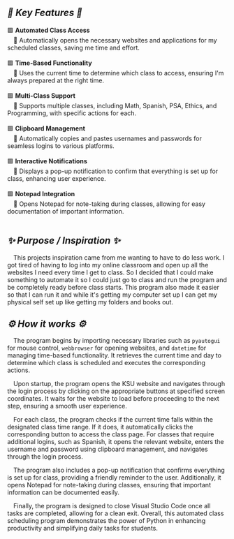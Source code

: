 <h2><em>💎 Key Features 💎</em></h2>
<div>
  🟩 <strong>Automated Class Access</strong><br>
  &emsp;🔸 Automatically opens the necessary websites and applications for my scheduled classes, saving me time and effort.<br><br>
</div>
<div>
  🟩 <strong>Time-Based Functionality</strong><br>
  &emsp;🔸 Uses the current time to determine which class to access, ensuring I'm always prepared at the right time.<br><br>
</div>
<div>
  🟩 <strong>Multi-Class Support</strong><br>
  &emsp;🔸 Supports multiple classes, including Math, Spanish, PSA, Ethics, and Programming, with specific actions for each.<br><br>
</div>
<div>
  🟩 <strong>Clipboard Management</strong><br>
  &emsp;🔸 Automatically copies and pastes usernames and passwords for seamless logins to various platforms.<br><br>
</div>
<div>
  🟩 <strong>Interactive Notifications</strong><br>
  &emsp;🔸 Displays a pop-up notification to confirm that everything is set up for class, enhancing user experience.<br><br>
</div>
<div>
  🟩 <strong>Notepad Integration</strong><br>
  &emsp;🔸 Opens Notepad for note-taking during classes, allowing for easy documentation of important information.<br><br>
</div>

<h2><em>✨ Purpose / Inspiration ✨</em></h2>
&emsp;This projects inspiration came from me wanting to have to do less work. I got tired of having to log into my online classroom and open up all the websites I need every time I get to class. So I decided that I could make something to automate it so I could just go to class and run the program and be completely ready before class starts. This program also made it easier so that I can run it and while it's getting my computer set up I can get my physical self set up like getting my folders and books out.

<h2><em>⚙️ How it works ⚙️</em></h2>

&emsp;The program begins by importing necessary libraries such as `pyautogui` for mouse control, `webbrowser` for opening websites, and `datetime` for managing time-based functionality. It retrieves the current time and day to determine which class is scheduled and executes the corresponding actions.

&emsp;Upon startup, the program opens the KSU website and navigates through the login process by clicking on the appropriate buttons at specified screen coordinates. It waits for the website to load before proceeding to the next step, ensuring a smooth user experience.

&emsp;For each class, the program checks if the current time falls within the designated class time range. If it does, it automatically clicks the corresponding button to access the class page. For classes that require additional logins, such as Spanish, it opens the relevant website, enters the username and password using clipboard management, and navigates through the login process.

&emsp;The program also includes a pop-up notification that confirms everything is set up for class, providing a friendly reminder to the user. Additionally, it opens Notepad for note-taking during classes, ensuring that important information can be documented easily.

&emsp;Finally, the program is designed to close Visual Studio Code once all tasks are completed, allowing for a clean exit. Overall, this automated class scheduling program demonstrates the power of Python in enhancing productivity and simplifying daily tasks for students.
